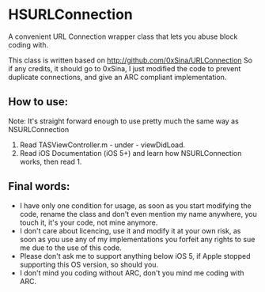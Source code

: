 HSURLConnection
===============

A convenient URL Connection wrapper class that lets you abuse block coding with.

This class is written based on http://github.com/0xSina/URLConnection
So if any credits, it should go to 0xSina, I just modified the code to prevent duplicate connections, and give an ARC compliant implementation.



How to use:
--------------
Note: It's straight forward enough to use pretty much the same way as NSURLConnection
1. Read TASViewController.m - under - viewDidLoad.
2. Read iOS Documentation (iOS 5+) and learn how NSURLConnection works, then read 1.

Final words:
--------------
* I have only one condition for usage, as soon as you start modifying the code, rename the class and don't even mention my name anywhere, you touch it, it's your code, not mine anymore.
* I don't care about licencing, use it and modify it at your own risk, as soon as you use any of my implementations you forfeit any rights to sue me due to the use of this code.
* Please don't ask me to support anything below iOS 5, if Apple stopped supporting this OS version, so should you.
* I don't mind you coding without ARC, don't you mind me coding with ARC.
